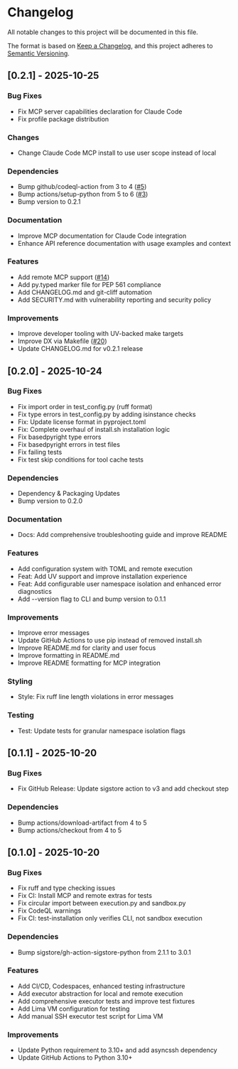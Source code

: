 # Changelog

All notable changes to this project will be documented in this file.

The format is based on [Keep a Changelog](https://keepachangelog.com/en/1.0.0/),
and this project adheres to [Semantic Versioning](https://semver.org/spec/v2.0.0.html).

## [0.2.1] - 2025-10-25

### Bug Fixes

- Fix MCP server capabilities declaration for Claude Code
- Fix profile package distribution

### Changes

- Change Claude Code MCP install to use user scope instead of local

### Dependencies

- Bump github/codeql-action from 3 to 4 ([#5](https://github.com/corv89/shannot/issues/5))
- Bump actions/setup-python from 5 to 6 ([#3](https://github.com/corv89/shannot/issues/3))
- Bump version to 0.2.1

### Documentation

- Improve MCP documentation for Claude Code integration
- Enhance API reference documentation with usage examples and context

### Features

- Add remote MCP support ([#14](https://github.com/corv89/shannot/issues/14))
- Add py.typed marker file for PEP 561 compliance
- Add CHANGELOG.md and git-cliff automation
- Add SECURITY.md with vulnerability reporting and security policy

### Improvements

- Improve developer tooling with UV-backed make targets
- Improve DX via Makefile ([#20](https://github.com/corv89/shannot/issues/20))
- Update CHANGELOG.md for v0.2.1 release

## [0.2.0] - 2025-10-24

### Bug Fixes

- Fix import order in test_config.py (ruff format)
- Fix type errors in test_config.py by adding isinstance checks
- Fix: Update license format in pyproject.toml
- Fix: Complete overhaul of install.sh installation logic
- Fix basedpyright type errors
- Fix basedpyright errors in test files
- Fix failing tests
- Fix test skip conditions for tool cache tests

### Dependencies

- Dependency & Packaging Updates
- Bump version to 0.2.0

### Documentation

- Docs: Add comprehensive troubleshooting guide and improve README

### Features

- Add configuration system with TOML and remote execution
- Feat: Add UV support and improve installation experience
- Feat: Add configurable user namespace isolation and enhanced error diagnostics
- Add --version flag to CLI and bump version to 0.1.1

### Improvements

- Improve error messages
- Update GitHub Actions to use pip instead of removed install.sh
- Improve README.md for clarity and user focus
- Improve formatting in README.md
- Improve README formatting for MCP integration

### Styling

- Style: Fix ruff line length violations in error messages

### Testing

- Test: Update tests for granular namespace isolation flags

## [0.1.1] - 2025-10-20

### Bug Fixes

- Fix GitHub Release: Update sigstore action to v3 and add checkout step

### Dependencies

- Bump actions/download-artifact from 4 to 5
- Bump actions/checkout from 4 to 5

## [0.1.0] - 2025-10-20

### Bug Fixes

- Fix ruff and type checking issues
- Fix CI: Install MCP and remote extras for tests
- Fix circular import between execution.py and sandbox.py
- Fix CodeQL warnings
- Fix CI: test-installation only verifies CLI, not sandbox execution

### Dependencies

- Bump sigstore/gh-action-sigstore-python from 2.1.1 to 3.0.1

### Features

- Add CI/CD, Codespaces, enhanced testing infrastructure
- Add executor abstraction for local and remote execution
- Add comprehensive executor tests and improve test fixtures
- Add Lima VM configuration for testing
- Add manual SSH executor test script for Lima VM

### Improvements

- Update Python requirement to 3.10+ and add asyncssh dependency
- Update GitHub Actions to Python 3.10+

<!-- generated by git-cliff -->
